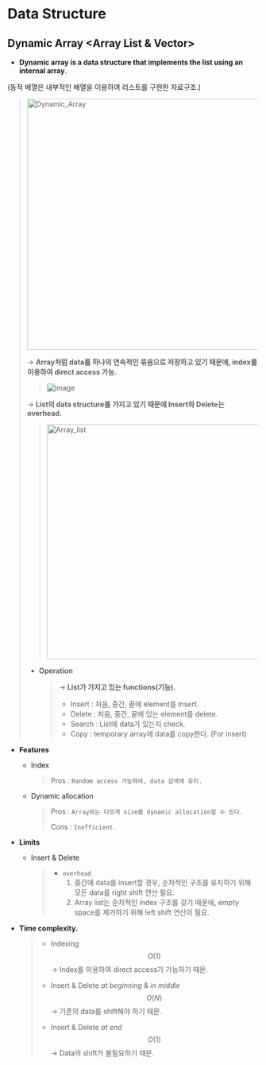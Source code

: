 # Data Structure

## Dynamic Array <Array List & Vector>	

- **Dynamic array is a data structure that implements the list using an internal array**.
  
(동적 배열은 내부적인 배열을 이용하여 리스트를 구현한 자료구조.)
  
> <img width="505" alt="Dynamic_Array" src="https://user-images.githubusercontent.com/23169707/67666074-5b209b00-f9ae-11e9-8136-fe65c872bbf8.png">
  >
  > → **Array처럼 data를 하나의 연속적인 묶음으로 저장하고 있기 때문에, index를 이용하여 direct access 가능.**
  >
  > > ![image](https://user-images.githubusercontent.com/23169707/66317742-0d87b400-e955-11e9-8ec8-7099975a8677.png)
  >
  > → **List의 data structure를 가지고 있기 때문에 Insert와 Delete는 overhead.**
  >
  > > <img width="473" alt="Array_list" src="https://user-images.githubusercontent.com/23169707/66318458-4e33fd00-e956-11e9-99da-01af57b78b2b.png">
  >
  > * **Operation**
  >
  >   > → **List가 가지고 있는 functions(기능).**
  >   >
  >   > - Insert : 처음, 중간, 끝에 element를 insert.
  >   > - Delete : 처음, 중간, 끝에 있는 element를 delete.
  >   > - Search : List에 data가 있는지 check.
  >   > - Copy : temporary array에 data를 copy한다. (For insert)


- **Features**

  * Index

    > Pros : `Random access 가능하여, data 검색에 유리.`
    
  * Dynamic allocation
  
    > Pros : `Array와는 다르게 size를 dynamic allocation할 수 있다.`
    >
    > Cons : `Inefficient.`
  
- **Limits**

  * Insert & Delete

    > * `overhead` 
    >   1. 중간에 data를 insert할 경우, 순차적인 구조를 유지하기 위해 모든 data를 right shift 연산 필요.
    >   2. Array list는 순차적인 index  구조를 갖기 때문에, empty space를 제거하기 위해 left shift 연산이 필요. 
  


- **Time complexity.**

  > * Indexing
  >   $$
  >   O(1)
  >   $$
  >   → Index를 이용하여 direct access가 가능하기 때문.
  > * Insert & Delete *at beginning* & *in middle*
  >   $$
  >   O(N)
  >   $$
  >   → 기존의 data를 shift해야 하기 때문.
  >
  > * Insert & Delete *at end*
  >   $$
  >   O(1)
  >   $$
  >   → Data의 shift가 불필요하기 때문.
